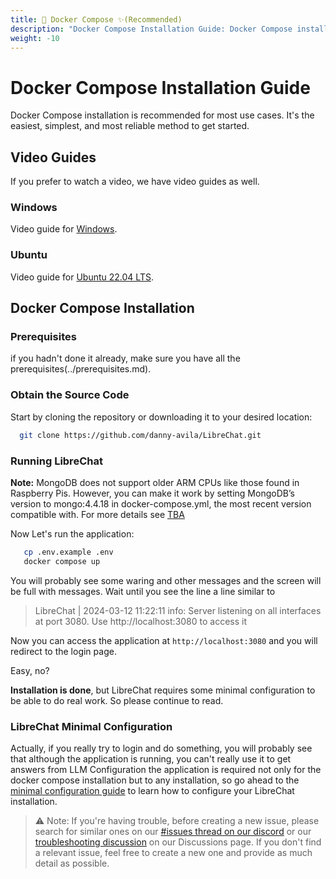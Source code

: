 ```yaml
---
title: 🐳 Docker Compose ✨(Recommended)
description: "Docker Compose Installation Guide: Docker Compose installation is recommended for most use cases. It's the easiest, simplest, and most reliable method to get started."
weight: -10
---
```


# Docker Compose Installation Guide

Docker Compose installation is recommended for most use cases. It's the easiest, simplest, and most reliable method to get started.

## Video Guides

If you prefer to watch a video, we have video guides as well.

### Windows

Video guide for [Windows](./windows_install.md#recommended).

### Ubuntu

Video guide for [Ubuntu 22.04 LTS](./linux_install.md#recommended).

## Docker Compose Installation

### Prerequisites

if you hadn't done it already, make sure you have all the prerequisites(../prerequisites.md).

### Obtain the Source Code

Start by cloning the repository or downloading it to your desired location:

```bash
  git clone https://github.com/danny-avila/LibreChat.git
```

### Running LibreChat

**Note:** MongoDB does not support older ARM CPUs like those found in Raspberry Pis. However, you can make it work by setting MongoDB’s version to mongo:4.4.18 in docker-compose.yml, the most recent version compatible with. For more details see [TBA](TBA)

Now Let's run the application:

```bash
   cp .env.example .env
   docker compose up
```

You will probably see some waring and other messages and the screen will be full with messages.
Wait until you see the line a line similar to

> LibreChat | 2024-03-12 11:22:11 info: Server listening on all interfaces at port 3080. Use http://localhost:3080 to access it

Now you can access the application at `http://localhost:3080` and you will redirect to the login page.

Easy, no?

**Installation is done**, but LibreChat requires some minimal configuration to be able to do real work. So please continue to read.

### LibreChat Minimal Configuration

Actually, if you really try to login and do something, you will probably see that although the application is running, you can't really use it to get answers from LLM
Configuration the application is required not only for the docker compose installation but to any installation, so go ahead to the [minimal configuration guide](../configuration/initial_configuration.md) to learn how to configure your LibreChat installation.

> ⚠️ Note: If you're having trouble, before creating a new issue, please search for similar ones on our [#issues thread on our discord](https://discord.librechat.ai) or our [troubleshooting discussion](https://github.com/danny-avila/LibreChat/discussions/categories/troubleshooting) on our Discussions page. If you don't find a relevant issue, feel free to create a new one and provide as much detail as possible.
